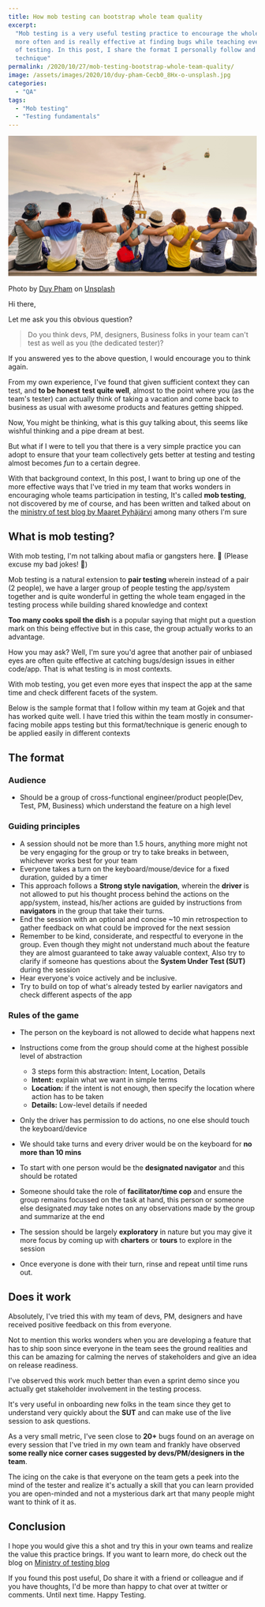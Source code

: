 ```yaml
---
title: How mob testing can bootstrap whole team quality
excerpt:
  "Mob testing is a very useful testing practice to encourage the whole team to test together and
  more often and is really effective at finding bugs while teaching everyone about the wonderful art
  of testing. In this post, I share the format I personally follow and my observations about this
  technique"
permalink: /2020/10/27/mob-testing-bootstrap-whole-team-quality/
image: /assets/images/2020/10/duy-pham-Cecb0_8Hx-o-unsplash.jpg
categories:
  - "QA"
tags:
  - "Mob testing"
  - "Testing fundamentals"
---
```


![Friends sitting together](/assets/images/2020/10/duy-pham-Cecb0_8Hx-o-unsplash.jpg)

<span>Photo by
<a href="https://unsplash.com/@miinyuii?utm_source=unsplash&amp;utm_medium=referral&amp;utm_content=creditCopyText">Duy
Pham</a> on
<a href="https://unsplash.com/s/photos/group?utm_source=unsplash&amp;utm_medium=referral&amp;utm_content=creditCopyText">Unsplash</a></span>

Hi there,

Let me ask you this obvious question?

> Do you think devs, PM, designers, Business folks in your team can't test as well as you (the
> dedicated tester)?

If you answered yes to the above question, I would encourage you to think again.

From my own experience, I've found that given sufficient context they can test, and **to be honest**
**test quite well**, almost to the point where you (as the team's tester) can actually think of
taking a vacation and come back to business as usual with awesome products and features getting
shipped.

Now, You might be thinking, what is this guy talking about, this seems like wishful thinking and a
pipe dream at best.

But what if I were to tell you that there is a very simple practice you can adopt to ensure that
your team collectively gets better at testing and testing almost becomes _fun_ to a certain degree.

With that background context, In this post, I want to bring up one of the more effective ways that
I've tried in my team that works wonders in encouraging whole teams participation in testing, It's
called **mob testing**, not discovered by me of course, and has been written and talked about on the
[ministry of test blog by Maaret Pyhäjärvi](https://www.ministryoftesting.com/dojo/lessons/mob-testing-an-introduction-experience-report)
among many others I'm sure

## What is mob testing?

With mob testing, I'm not talking about mafia or gangsters here. 🔫 (Please excuse my bad jokes! 🙏)

Mob testing is a natural extension to **pair testing** wherein instead of a pair (2 people), we have
a larger group of people testing the app/system together and is quite wonderful in getting the whole
team engaged in the testing process while building shared knowledge and context

**Too many cooks spoil the dish** is a popular saying that might put a question mark on this being
effective but in this case, the group actually works to an advantage.

How you may ask? Well, I'm sure you'd agree that another pair of unbiased eyes are often quite
effective at catching bugs/design issues in either code/app. That is what testing is in most
contexts.

With mob testing, you get even more eyes that inspect the app at the same time and check different
facets of the system.

Below is the sample format that I follow within my team at Gojek and that has worked quite well. I
have tried this within the team mostly in consumer-facing mobile apps testing but this
format/technique is generic enough to be applied easily in different contexts

## The format

### Audience

- Should be a group of cross-functional engineer/product people(Dev, Test, PM, Business) which
  understand the feature on a high level

### Guiding principles

- A session should not be more than 1.5 hours, anything more might not be very engaging for the
  group or try to take breaks in between, whichever works best for your team
- Everyone takes a turn on the keyboard/mouse/device for a fixed duration, guided by a timer
- This approach follows a **Strong style navigation**, wherein the **driver** is not allowed to put
  his thought process behind the actions on the app/system, instead, his/her actions are guided by
  instructions from **navigators** in the group that take their turns.
- End the session with an optional and concise ~10 min retrospection to gather feedback on what
  could be improved for the next session
- Remember to be kind, considerate, and respectful to everyone in the group. Even though they might
  not understand much about the feature they are almost guaranteed to take away valuable context,
  Also try to clarify if someone has questions about the **System Under Test (SUT)** during the
  session
- Hear everyone's voice actively and be inclusive.
- Try to build on top of what's already tested by earlier navigators and check different aspects of
  the app

### Rules of the game

- The person on the keyboard is not allowed to decide what happens next
- Instructions come from the group should come at the highest possible level of abstraction

  - 3 steps form this abstraction: Intent, Location, Details
  - **Intent:** explain what we want in simple terms
  - **Location:** if the intent is not enough, then specify the location where action has to be
    taken
  - **Details:** Low-level details if needed

- Only the driver has permission to do actions, no one else should touch the keyboard/device
- We should take turns and every driver would be on the keyboard for **no more than 10 mins**
- To start with one person would be the **designated navigator** and this should be rotated
- Someone should take the role of **facilitator/time cop** and ensure the group remains focussed on
  the task at hand, this person or someone else designated _may_ take notes on any observations made
  by the group and summarize at the end
- The session should be largely **exploratory** in nature but you may give it more focus by coming
  up with **charters** or **tours** to explore in the session
- Once everyone is done with their turn, rinse and repeat until time runs out.

## Does it work

Absolutely, I've tried this with my team of devs, PM, designers and have received positive feedback
on this from everyone.

Not to mention this works wonders when you are developing a feature that has to ship soon since
everyone in the team sees the ground realities and this can be amazing for calming the nerves of
stakeholders and give an idea on release readiness.

I've observed this work much better than even a sprint demo since you actually get stakeholder
involvement in the testing process.

It's very useful in onboarding new folks in the team since they get to understand very quickly about
the **SUT** and can make use of the live session to ask questions.

As a very small metric, I've seen close to **20+** bugs found on an average on every session that
I've tried in my own team and frankly have observed **some really nice corner cases suggested by
devs/PM/designers in the team**.

The icing on the cake is that everyone on the team gets a peek into the mind of the tester and
realize it's actually a skill that you can learn provided you are open-minded and not a mysterious
dark art that many people might want to think of it as.

## Conclusion

I hope you would give this a shot and try this in your own teams and realize the value this practice
brings. If you want to learn more, do check out the blog on
[Ministry of testing blog](https://www.ministryoftesting.com/dojo/lessons/mob-testing-an-introduction-experience-report)

If you found this post useful, Do share it with a friend or colleague and if you have thoughts, I'd
be more than happy to chat over at twitter or comments. Until next time. Happy Testing.

